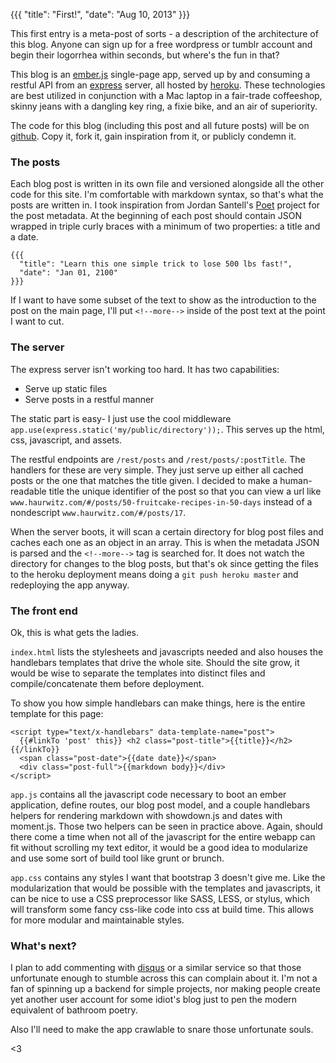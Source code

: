 {{{
  "title": "First!",
  "date": "Aug 10, 2013"
}}}

This first entry is a meta-post of sorts - a description of the architecture of this blog. Anyone can sign up for a free wordpress or tumblr account and begin their logorrhea within seconds, but where's the fun in that? <!--more-->

This blog is an [ember.js](http://emberjs.com) single-page app, served up by and consuming a restful API from an [express](http://expressjs.com/) server, all hosted by [heroku](http://www.heroku.com). These technologies are best utilized in conjunction with a Mac laptop in a fair-trade coffeeshop, skinny jeans with a dangling key ring, a fixie bike, and an air of superiority.

The code for this blog (including this post and all future posts) will be on [github](https://github.com/ahaurw01/haurwitz.com). Copy it, fork it, gain inspiration from it, or publicly condemn it.

### The posts

Each blog post is written in its own file and versioned alongside all the other code for this site. I'm comfortable with markdown syntax, so that's what the posts are written in. I took inspiration from Jordan Santell's [Poet](http://jsantell.com/post/getting-started-with-poet) project for the post metadata. At the beginning of each post should contain JSON wrapped in triple curly braces with a minimum of two properties: a title and a date.

```
{{{
  "title": "Learn this one simple trick to lose 500 lbs fast!",
  "date": "Jan 01, 2100"
}}}
```

If I want to have some subset of the text to show as the introduction to the post on the main page, I'll put `<!--more-->` inside of the post text at the point I want to cut.


### The server

The express server isn't working too hard. It has two capabilities:

  - Serve up static files
  - Serve posts in a restful manner

The static part is easy- I just use the cool middleware `app.use(express.static('my/public/directory'));`. This serves up the html, css, javascript, and assets.

The restful endpoints are `/rest/posts` and `/rest/posts/:postTitle`. The handlers for these are very simple. They just serve up either all cached posts or the one that matches the title given. I decided to make a human-readable title the unique identifier of the post so that you can view a url like `www.haurwitz.com/#/posts/50-fruitcake-recipes-in-50-days` instead of a nondescript `www.haurwitz.com/#/posts/17`.

When the server boots, it will scan a certain directory for blog post files and caches each one as an object in an array. This is when the metadata JSON is parsed and the `<!--more-->` tag is searched for. It does not watch the directory for changes to the blog posts, but that's ok since getting the files to the heroku deployment means doing a `git push heroku master` and redeploying the app anyway.

### The front end

Ok, this is what gets the ladies. 

`index.html` lists the stylesheets and javascripts needed and also houses the handlebars templates that drive the whole site. Should the site grow, it would be wise to separate the templates into distinct files and compile/concatenate them before deployment.

To show you how simple handlebars can make things, here is the entire template for this page:

```
<script type="text/x-handlebars" data-template-name="post">
  {{#linkTo 'post' this}} <h2 class="post-title">{{title}}</h2> {{/linkTo}}
  <span class="post-date">{{date date}}</span>
  <div class="post-full">{{markdown body}}</div>
</script>
```

`app.js` contains all the javascript code necessary to boot an ember application, define routes, our blog post model, and a couple handlebars helpers for rendering markdown with showdown.js and dates with moment.js. Those two helpers can be seen in practice above. Again, should there come a time when not all of the javascript for the entire webapp can fit without scrolling my text editor, it would be a good idea to modularize and use some sort of build tool like grunt or brunch.

`app.css` contains any styles I want that bootstrap 3 doesn't give me. Like the modularization that would be possible with the templates and javascripts, it can be nice to use a CSS preprocessor like SASS, LESS, or stylus, which will transform some fancy css-like code into css at build time. This allows for more modular and maintainable styles.

### What's next?

I plan to add commenting with [disqus](http://disqus.com/) or a similar service so that those unfortunate enough to stumble across this can complain about it. I'm not a fan of spinning up a backend for simple projects, nor making people create yet another user account for some idiot's blog just to pen the modern equivalent of bathroom poetry.

Also I'll need to make the app crawlable to snare those unfortunate souls.

<3